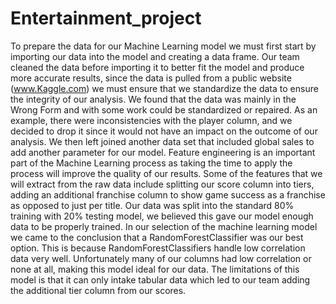 # Entertainment_project

To prepare the data for our Machine Learning model we must first start by importing our data into the model and creating a data frame.  Our team cleaned the data before importing it to better fit the model and produce more accurate results, since the data is pulled from a public website (www.Kaggle.com) we must ensure that we standardize the data to ensure the integrity of our analysis.  We found that the data was mainly in the Wrong Form and with some work could be standardized or repaired.  As an example, there were inconsistencies with the player column, and we decided to drop it since it would not have an impact on the outcome of our analysis. We then left joined another data set that included global sales to add another parameter for our model.
Feature engineering is an important part of the Machine Learning process as taking the time to apply the process will improve the quality of our results.  Some of the features that we will extract from the raw data include splitting our score column into tiers, adding an additional franchise column to show game success as a franchise as opposed to just per title.
Our data was split into the standard 80% training with 20% testing model, we believed this gave our model enough data to be properly trained.
In our selection of the machine learning model we came to the conclusion that a RandomForestClassifier was our best option. This is because RandomForestClassifiers handle low correlation data very well. Unfortunately many of our columns had low correlation or none at all, making this model ideal for our data. The limitations of this model is that it can only intake tabular data which led to our team adding the additional tier column from our scores.
